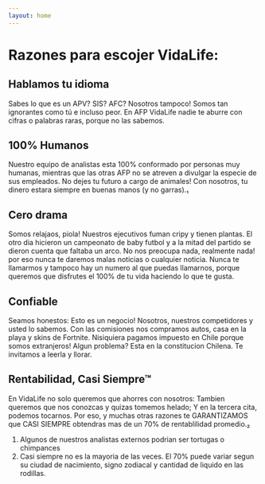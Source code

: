 ```yaml
---
layout: home
---
```



# Razones para escojer VidaLife:

## Hablamos tu idioma

Sabes lo que es un APV? SIS? AFC? Nosotros tampoco! Somos tan ignorantes como tú e incluso peor. En AFP VidaLife nadie te aburre con cifras o palabras raras, porque no las sabemos. 

## 100% Humanos

Nuestro equipo de analistas esta 100% conformado por personas muy humanas, mientras que las otras AFP no se atreven a divulgar la especie de sus empleados. No dejes tu futuro a cargo de animales! Con nosotros, tu dinero estara siempre en buenas manos (y no garras).₁

## Cero drama

Somos relajaos, piola! Nuestros ejecutivos fuman cripy y tienen plantas. El otro dia hicieron un campeonato de baby futbol y a la mitad del partido se dieron cuenta que faltaba un arco. No nos preocupa nada, realmente nada! por eso nunca te daremos malas noticias o cualquier noticia. Nunca te llamarmos y tampoco hay un numero al que puedas llamarnos, porque queremos que disfrutes el 100% de tu vida haciendo lo que te gusta.

## Confiable

Seamos honestos: Esto es un negocio! Nosotros, nuestros competidores y usted lo sabemos. Con las comisiones nos compramos autos, casa en la playa y skins de Fortnite. Nisiquiera pagamos impuesto en Chile porque somos extranjeros! Algun problema? Esta en la constitucion Chilena. Te invitamos a leerla y llorar.

## Rentabilidad, Casi Siempre™ 

En VidaLife no solo queremos que ahorres con nosotros: Tambien queremos que nos conozcas y quizas tomemos helado; Y en la tercera cita, podemos tocarnos. Por eso, y muchas otras razones te GARANTIZAMOS que CASI SIEMPRE obtendras mas de un 70% de rentablilidad promedio.₂

1. Algunos de nuestros analistas externos podrian ser tortugas o chimpances
2. Casi siempre no es la mayoria de las veces. El 70% puede variar segun su ciudad de nacimiento, signo zodiacal y cantidad de liquido en las rodillas.